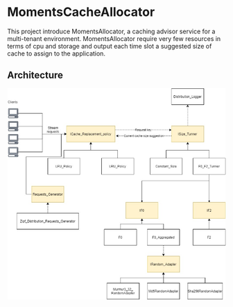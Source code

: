 # MomentsCacheAllocator
This project introduce MomentsAllocator, a caching advisor service for a multi-tenant environment.
MomentsAllocator require very few resources in terms of cpu and storage and output each time slot a suggested size of cache to assign to the application.

## Architecture
![Architecture](./images/architecture_diagram.jpg)
